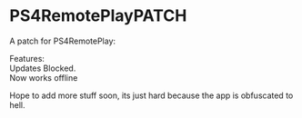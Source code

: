 # PS4RemotePlayPATCH
A patch for PS4RemotePlay:
               
Features:        
Updates Blocked.             
Now works offline                    
                     
Hope to add more stuff soon, its just hard because the app is obfuscated to hell.

